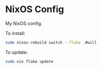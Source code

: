 # NixOS Config

My NixOS config.

To install:

```bash
sudo nixos-rebuild switch --flake .#will
```

To update:

```bash
sudo nix flake update
```
